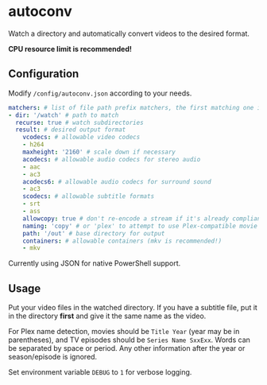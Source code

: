 # autoconv

Watch a directory and automatically convert videos to the desired format.

**CPU resource limit is recommended!**

## Configuration

Modify `/config/autoconv.json` according to your needs.

```yaml
matchers: # list of file path prefix matchers, the first matching one is used
- dir: '/watch' # path to match
  recurse: true # watch subdirectories
  result: # desired output format
    vcodecs: # allowable video codecs
    - h264
    maxheight: '2160' # scale down if necessary
    acodecs: # allowable audio codecs for stereo audio
    - aac
    - ac3
    acodecs6: # allowable audio codecs for surround sound
    - ac3
    scodecs: # allowable subtitle formats
    - srt
    - ass
    allowcopy: true # don't re-encode a stream if it's already compliant
    naming: 'copy' # or 'plex' to attempt to use Plex-compatible movie and TV names, including the necessary paths
    path: '/out' # base directory for output
    containers: # allowable containers (mkv is recommended!)
    - mkv
```

Currently using JSON for native PowerShell support.

## Usage

Put your video files in the watched directory. If you have a subtitle file, put it in the directory **first** and give it the same name as the video.

For Plex name detection, movies should be `Title Year` (year may be in parentheses), and TV episodes should be `Series Name SxxExx`. Words can be separated by space or period. Any other information after the year or season/episode is ignored.

Set environment variable `DEBUG` to `1` for verbose logging.
